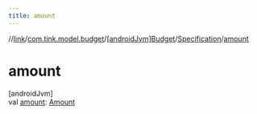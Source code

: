 ```yaml
---
title: amount
---
```

//[link](../../../../index.html)/[com.tink.model.budget](../../index.html)/[[androidJvm]Budget](../index.html)/[Specification](index.html)/[amount](amount.html)



# amount



[androidJvm]\
val [amount](amount.html): [Amount](../../../com.tink.model.misc/[android-jvm]-amount/index.html)





